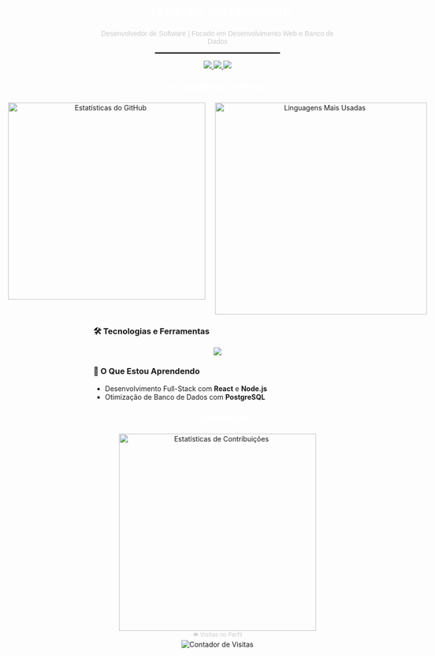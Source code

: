 <div align="center">
  <h1 style="font-family: Arial, sans-serif; color: #ffffff;">👋 Olá, eu sou Ronaldo</h1>
  <p style="font-family: Arial, sans-serif; color: #cccccc;">Desenvolvedor de Software | Focado em Desenvolvimento Web e Banco de Dados</p>
  <hr style="border: 1px solid #444444; width: 50%;"/>
</div>

<div align="center">
  <a href="https://linkedin.com/in/ronaldo-ribeiro-646291252" target="_blank">
    <img src="https://img.shields.io/badge/LinkedIn-0077B5?style=for-the-badge&logo=linkedin&logoColor=white" />
  </a>
  <a href="mailto:rr7beiro779@gmail.com">
    <img src="https://img.shields.io/badge/Email-D14836?style=for-the-badge&logo=gmail&logoColor=white" />
  </a>
  <a href="https://discord.com/invite/seu-link-do-discord" target="_blank">
    <img src="https://img.shields.io/badge/Discord-5865F2?style=for-the-badge&logo=discord&logoColor=white" />
  </a>
</div>

<div align="center">
  <h3 style="color: #ffffff;">📊 Estatísticas do GitHub</h3>
  <div style="display: flex; justify-content: center; gap: 20px;">
    <img src="https://github-readme-stats.vercel.app/api?username=RonaldTrumpp&show_icons=true&theme=dracula&hide_border=true&icon_color=ff79c6&text_color=ffffff&title_color=ff79c6" alt="Estatísticas do GitHub" width="400px">
    <img src="https://github-readme-stats.vercel.app/api/top-langs/?username=RonaldTrumpp&layout=compact&theme=dracula&hide_border=true&text_color=ffffff&title_color=ff79c6" alt="Linguagens Mais Usadas" width="430px">
  </div>
</div>

### 🛠️ Tecnologias e Ferramentas
<p align="center">
  <img src="https://skillicons.dev/icons?i=python,html,css,js,react,nodejs,postgresql,git,github" />
</p>

### 🌱 O Que Estou Aprendendo
- Desenvolvimento Full-Stack com **React** e **Node.js**
- Otimização de Banco de Dados com **PostgreSQL**

<div align="center">
  <h3 style="color: #ffffff;">📈 Contribuições</h3>
  <img src="https://github-readme-streak-stats.herokuapp.com/?user=RonaldTrumpp&theme=dracula&hide_border=true&ring=ff79c6&fire=ff79c6&currStreakLabel=ff79c6" alt="Estatísticas de Contribuições" width="400px">
</div>

<div align="center">
  <sub style="color: #cccccc;">👁️ Visitas no Perfil</sub>
  <br/>
  <img src="https://komarev.com/ghpvc/?username=RonaldTrumpp&color=ff79c6&style=flat-square" alt="Contador de Visitas">
</div>
